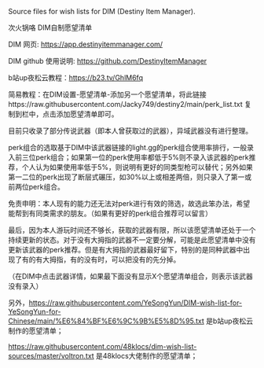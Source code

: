 Source files for wish lists for DIM (Destiny Item Manager).

次火锅咯 DIM自制愿望清单

DIM 网页: https://app.destinyitemmanager.com/

DIM github 使用说明: https://github.com/DestinyItemManager

b站up夜松云教程：https://b23.tv/GhlM6fq

简易教程：在DIM设置-愿望清单-添加另一个愿望清单，将此链接https://raw.githubusercontent.com/Jacky749/destiny2/main/perk_list.txt 复制到栏中，点击添加愿望清单即可。


目前只收录了部分传说武器（即本人曾获取过的武器），异域武器没有进行整理。

perk组合的选取基于DIM中该武器链接的light.gg的perk组合使用率排行，一般录入前三位perk组合；如果第一位的perk使用率都低于5%则不录入该武器的perk推荐，个人认为如果使用率低于5%，则说明有更好的同类型枪可以替代；另外如果第一二位的perk出现了断层式碾压，如30%以上或相差两倍，则只录入了第一或前两位perk组合。

免责申明：本人现有的能力还无法对perk进行有效的筛选，故选此笨办法，希望能帮到有同类需求的朋友。（如果有更好的perk组合推荐可以留言）

最后，因为本人游玩时间还不够长，获取的武器有限，所以该愿望清单还处于一个持续更新的状态。对于没有大拇指的武器不一定要分解，可能是此愿望清单中没有更新该武器的perk推荐。但是有大拇指的武器最好留下，特别的是同种武器中出现了有的有大拇指，有的没有时，可以把没有的先分掉。

（在DIM中点击武器详情，如果最下面没有显示X个愿望清单组合，则表示该武器没有录入）

另外，https://raw.githubusercontent.com/YeSongYun/DIM-wish-list-for-YeSongYun-for-Chinese/main/%E6%84%BF%E6%9C%9B%E5%8D%95.txt 是b站up夜松云制作的愿望清单；

https://raw.githubusercontent.com/48klocs/dim-wish-list-sources/master/voltron.txt 是48klocs大佬制作的愿望清单；


